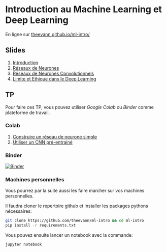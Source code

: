 # Introduction au Machine Learning et Deep Learning
En ligne sur [theevann.github.io/ml-intro/](https://theevann.github.io/ml-intro/)

## Slides

1. [Introduction](https://theevann.github.io/ml-intro/slides/intro.html)
2. [Réseaux de Neurones](https://theevann.github.io/ml-intro/slides/nn.html)
3. [Réseaux de Neurones Convolutionnels](https://theevann.github.io/ml-intro/slides/cnn.html)
4. [Limite et Ethique dans le Deep Learning](https://theevann.github.io/ml-intro/slides/ethique.html)

## TP
Pour faire ces TP, vous pouvez utiliser *Google Colab* ou *Binder* comme plateforme de travail.  

### Colab

1. [Construire un réseau de neurone simple](https://colab.research.google.com/github/theevann/ml-intro/blob/master/TP/Building-a-basic-network.ipynb)
2. [Utiliser un CNN pré-entrainé](https://colab.research.google.com/github/theevann/ml-intro/blob/master/TP/Using-a-pretrained-CNN.ipynb)

### Binder

[![Binder](https://mybinder.org/badge_logo.svg)](https://mybinder.org/v2/gh/theevann/ml-intro/master)

### Machines personnelles

Vous pourrez par la suite aussi les faire marcher sur vos machines personnelles.

Il faudra cloner le repertoire github et installer les packages pythons nécessaires:

```sh
git clone https://github.com/theevann/ml-intro && cd ml-intro
pip install -r requirements.txt
```
Vous pouvez ensuite lancer un notebook avec la commande:
```sh
jupyter notebook
```

